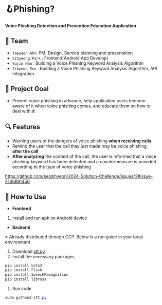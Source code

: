 # 🪝Phishing?

**Voice Phishing Detection and Prevention Education Application**


## 🦁 Team

- `Taeyeon Ahn`:  PM, Design, Service planning and presentation
- `Sihyeong Park` : Frontend(Android App Develop)
- `Yujin Han` : Building a Voice Phishing Keyword Analysis Algorithm
- `Jihyeon Seo` : Building a Voice Phishing Keyword Analysis Algorithm, API Integration
  

## 🎯 Project Goal

- Prevent voice phishing in advance, help application users become aware of it when voice phishing comes, and educate them on how to deal with it!
  

## 🔍 Features

- Warning users of the dangers of voice phishing **when receiving calls**
- Remind the user that the call they just made may be voice phishing, **after the call**
- **After analyzing** the content of the call, the user is informed that a voice phishing keyword has been detected and a countermeasure is provided according to the type of voice phishing

https://github.com/seozihyeon/2024-Solution-Challenge/issues/3#issue-2146891456

## 🔧 How to Use

- **Frontend**
1. Install and run apk on Android device

- **Backend**

 ※ Already distributed through GCP. Below is a run guide in your local environment

1. Download [stt.py](http://stt.py) 
2. Install the necessary packages

```powershell
pip install boto3
pip install Flask
pip install SpeechRecognition
pip install librosa
```

1. Run code

```powershell
sudo python3 stt.py
```
